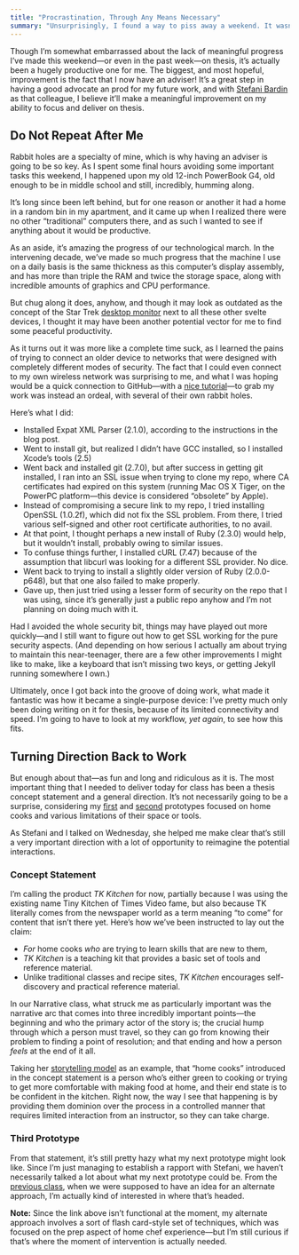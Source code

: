 ```yaml
---
title: "Procrastination, Through Any Means Necessary"
summary: "Unsurprisingly, I found a way to piss away a weekend. It wasn’t all in vain, though."
---
```


Though I’m somewhat embarrassed about the lack of meaningful progress I’ve made this weekend—or even in the past week—on thesis, it’s actually been a hugely productive one for me. The biggest, and most hopeful, improvement is the fact that I now have an adviser! It’s a great step in having a good advocate an prod for my future work, and with [Stefani Bardin][sb] as that colleague, I believe it’ll make a meaningful improvement on my ability to focus and deliver on thesis.

[sb]: http://www.stefanibardin.net/

## Do Not Repeat After Me

Rabbit holes are a specialty of mine, which is why having an adviser is going to be so key. As I spent some final hours avoiding some important tasks this weekend, I happened upon my old 12-inch PowerBook G4, old enough to be in middle school and still, incredibly, humming along.

It’s long since been left behind, but for one reason or another it had a home in a random bin in my apartment, and it came up when I realized there were no other “traditional” computers there, and as such I wanted to see if anything about it would be productive.

As an aside, it’s amazing the progress of our technological march. In the intervening decade, we’ve made so much progress that the machine I use on a daily basis is the same thickness as this computer’s display assembly, and has more than triple the RAM and twice the storage space, along with incredible amounts of graphics and CPU performance. 

But chug along it does, anyhow, and though it may look as outdated as the concept of the Star Trek [desktop monitor][ma-desktop-monitor] next to all these other svelte devices, I thought it may have been another potential vector for me to find some peaceful productivity.

[ma-desktop-monitor]: http://memory-alpha.wikia.com/wiki/Desktop_monitor

As it turns out it was more like a complete time suck, as I learned the pains of trying to connect an older device to networks that were designed with completely different modes of security. The fact that I could even connect to my own wireless network was surprising to me, and what I was hoping would be a quick connection to GitHub—with a [nice tutorial][git-tiger]—to grab my work was instead an ordeal, with several of their own rabbit holes.

[git-tiger]: http://funkaoshi.com/blog/building-git-on-mac-os-x

Here’s what I did:

- Installed Expat XML Parser (2.1.0), according to the instructions in the blog post.
- Went to install git, but realized I didn’t have GCC installed, so I installed Xcode’s tools (2.5)
- Went back and installed git (2.7.0), but after success in getting git installed, I ran into an SSL issue when trying to clone my repo, where CA certificates had expired on this system (running Mac OS X Tiger, on the PowerPC platform—this device is considered “obsolete” by Apple).
- Instead of compromising a secure link to my repo, I tried installing OpenSSL (1.0.2f), which did not fix the SSL problem. From there, I tried various self-signed and other root certificate authorities, to no avail.
- At that point, I thought perhaps a new install of Ruby (2.3.0) would help, but it wouldn’t install, probably owing to similar issues.
- To confuse things further, I installed cURL (7.47) because of the assumption that libcurl was looking for a different SSL provider. No dice.
- Went back to trying to install a slightly older version of Ruby (2.0.0-p648), but that one also failed to make properly.
- Gave up, then just tried using a lesser form of security on the repo that I was using, since it’s generally just a public repo anyhow and I’m not planning on doing much with it.

Had I avoided the whole security bit, things may have played out more quickly—and I still want to figure out how to get SSL working for the pure security aspects. (And depending on how serious I actually am about trying to maintain this near-teenager, there are a few other improvements I might like to make, like a keyboard that isn’t missing two keys, or getting Jekyll running somewhere I own.)

Ultimately, once I got back into the groove of doing work, what made it fantastic was how it became a single-purpose device: I’ve pretty much only been doing writing on it for thesis, because of its limited connectivity and speed. I’m going to have to look at my workflow, *yet again*, to see how this fits.

## Turning Direction Back to Work

But enough about that—as fun and long and ridiculous as it is. The most important thing that I needed to deliver today for class has been a thesis concept statement and a general direction. It’s not necessarily going to be a surprise, considering my [first][1st proto] and [second][2nd proto] prototypes focused on home cooks and various limitations of their space or tools.

[1st proto]: http://nicbarajas.github.io/sva-ixd-thesis/2015/11/15/first-prototype-learnings-results/
[2nd proto]: / "TK"

As Stefani and I talked on Wednesday, she helped me make clear that’s still a very important direction with a lot of opportunity to reimagine the potential interactions.

### Concept Statement

I’m calling the product *TK Kitchen* for now, partially because I was using the existing name Tiny Kitchen of Times Video fame, but also because TK literally comes from the newspaper world as a term meaning “to come” for content that isn’t there yet. Here’s how we’ve been instructed to lay out the claim:

- *For* home cooks *who* are trying to learn skills that are new to them,
- *TK Kitchen* is a teaching kit that provides a basic set of tools and reference material.
- Unlike traditional classes and recipe sites, *TK Kitchen* encourages self-discovery and practical reference material.

In our Narrative class, what struck me as particularly important was the narrative arc that comes into three incredibly important points—the beginning and who the primary actor of the story is; the crucial hump through which a person must travel, so they can go from knowing their problem to finding a point of resolution; and that ending and how a person *feels* at the end of it all.

Taking her [storytelling model][] as an example, that “home cooks” introduced in the concept statement is a person who’s either green to cooking or trying to get more comfortable with making food at home, and their end state is to be confident in the kitchen. Right now, the way I see that happening is by providing them dominion over the process in a controlled manner that requires limited interaction from an instructor, so they can take charge.

[storytelling model]: http://www.greatnorthelectric.com/blog/2015/1/14/who-is-telling-the-best-product-brand-and-experience-stories

### Third Prototype

From that statement, it’s still pretty hazy what my next prototype might look like. Since I’m just managing to establish a rapport with Stefani, we haven’t necessarily talked a lot about what my next prototype could be. From the [previous class][], when we were supposed to have an idea for an alternate approach, I’m actually kind of interested in where that’s headed.

**Note:** Since the link above isn’t functional at the moment, my alternate approach involves a sort of flash card-style set of techniques, which was focused on the prep aspect of home chef experience—but I’m still curious if that’s where the moment of intervention is actually needed.

[previous class]: / "TK"